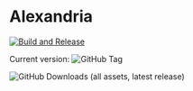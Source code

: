 # Alexandria

[![Build and Release](https://github.com/JoshMiles/alexandria/actions/workflows/release.yml/badge.svg)](https://github.com/JoshMiles/alexandria/actions/workflows/release.yml)

Current version: ![GitHub Tag](https://img.shields.io/github/v/tag/joshmiles/alexandria)

![GitHub Downloads (all assets, latest release)](https://img.shields.io/github/downloads/joshmiles/alexandria/latest/total)

